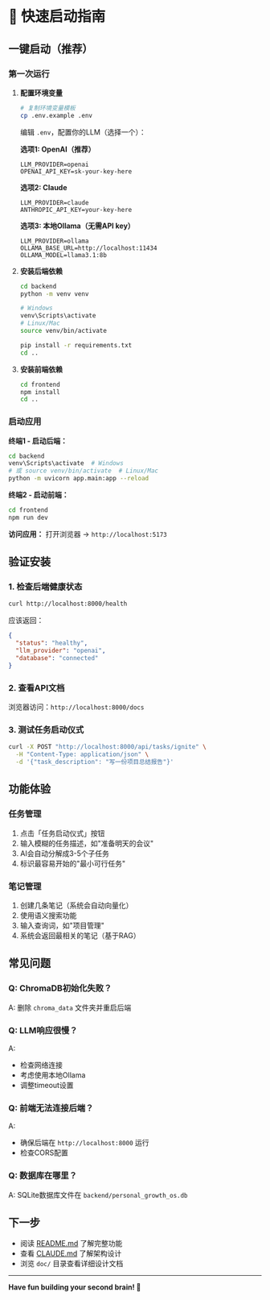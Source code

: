 # 🚀 快速启动指南

## 一键启动（推荐）

### 第一次运行

1. **配置环境变量**
   ```bash
   # 复制环境变量模板
   cp .env.example .env
   ```

   编辑 `.env`，配置你的LLM（选择一个）：

   **选项1: OpenAI（推荐）**
   ```env
   LLM_PROVIDER=openai
   OPENAI_API_KEY=sk-your-key-here
   ```

   **选项2: Claude**
   ```env
   LLM_PROVIDER=claude
   ANTHROPIC_API_KEY=your-key-here
   ```

   **选项3: 本地Ollama（无需API key）**
   ```env
   LLM_PROVIDER=ollama
   OLLAMA_BASE_URL=http://localhost:11434
   OLLAMA_MODEL=llama3.1:8b
   ```

2. **安装后端依赖**
   ```bash
   cd backend
   python -m venv venv

   # Windows
   venv\Scripts\activate
   # Linux/Mac
   source venv/bin/activate

   pip install -r requirements.txt
   cd ..
   ```

3. **安装前端依赖**
   ```bash
   cd frontend
   npm install
   cd ..
   ```

### 启动应用

**终端1 - 启动后端：**
```bash
cd backend
venv\Scripts\activate  # Windows
# 或 source venv/bin/activate  # Linux/Mac
python -m uvicorn app.main:app --reload
```

**终端2 - 启动前端：**
```bash
cd frontend
npm run dev
```

**访问应用：**
打开浏览器 → `http://localhost:5173`

## 验证安装

### 1. 检查后端健康状态
```bash
curl http://localhost:8000/health
```

应该返回：
```json
{
  "status": "healthy",
  "llm_provider": "openai",
  "database": "connected"
}
```

### 2. 查看API文档
浏览器访问：`http://localhost:8000/docs`

### 3. 测试任务启动仪式
```bash
curl -X POST "http://localhost:8000/api/tasks/ignite" \
  -H "Content-Type: application/json" \
  -d '{"task_description": "写一份项目总结报告"}'
```

## 功能体验

### 任务管理
1. 点击「任务启动仪式」按钮
2. 输入模糊的任务描述，如"准备明天的会议"
3. AI会自动分解成3-5个子任务
4. 标识最容易开始的"最小可行任务"

### 笔记管理
1. 创建几条笔记（系统会自动向量化）
2. 使用语义搜索功能
3. 输入查询词，如"项目管理"
4. 系统会返回最相关的笔记（基于RAG）

## 常见问题

### Q: ChromaDB初始化失败？
A: 删除 `chroma_data` 文件夹并重启后端

### Q: LLM响应很慢？
A:
- 检查网络连接
- 考虑使用本地Ollama
- 调整timeout设置

### Q: 前端无法连接后端？
A:
- 确保后端在 `http://localhost:8000` 运行
- 检查CORS配置

### Q: 数据库在哪里？
A: SQLite数据库文件在 `backend/personal_growth_os.db`

## 下一步

- 阅读 [README.md](./README.md) 了解完整功能
- 查看 [CLAUDE.md](./CLAUDE.md) 了解架构设计
- 浏览 `doc/` 目录查看详细设计文档

---

**Have fun building your second brain! 🧠**
